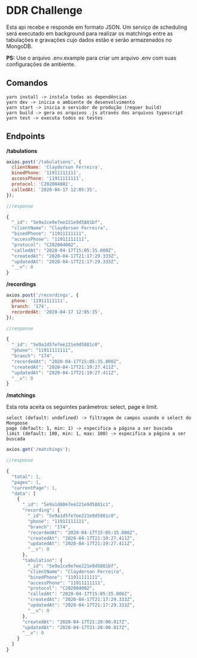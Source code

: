 # DDR Challenge

Esta api recebe e responde em formato JSON. Um serviço de scheduling será executado em background para realizar os matchings entre as tabulações e gravações cujo dados estão e serão armazenados no MongoDB.

**PS:** Use o arquivo .env.example para criar um arquivo .env com suas configurações de ambiente.

## Comandos

```
yarn install -> instala todas as dependências
yarn dev -> inicia o ambiente de desenvolvimento
yarn start -> inicia o servidor de produção (requer build)
yarn build -> gera os arquivos .js através dos arquivos typescript
yarn test -> executa todos os testes
```

## Endpoints

**/tabulations**
```js
axios.post('/tabulations', {
  clientName: 'Clayderson Ferreira',
  binedPhone: '11911111111',
  accessPhone: '11911111111',
  protocol: 'C202004002',
  calledAt: '2020-04-17 12:05:35',
});

//response

{
  "_id": "5e9a1ce9e7ee221e9d5881bf",
  "clientName": "Clayderson Ferreira",
  "binedPhone": "11911111111",
  "accessPhone": "11911111111",
  "protocol": "C202004002",
  "calledAt": "2020-04-17T15:05:35.000Z",
  "createdAt": "2020-04-17T21:17:29.333Z",
  "updatedAt": "2020-04-17T21:17:29.333Z",
  "__v": 0
}
```

**/recordings**
```js
axios.post('/recordings', {
  phone: '11911111111',
  branch: '174',
  recordedAt: '2020-04-17 12:05:35',
});

//response

{
  "_id": "5e9a1d5fe7ee221e9d5881c0",
  "phone": "11911111111",
  "branch": "174",
  "recordedAt": "2020-04-17T15:05:35.000Z",
  "createdAt": "2020-04-17T21:19:27.411Z",
  "updatedAt": "2020-04-17T21:19:27.411Z",
  "__v": 0
}
```

**/matchings**

Esta rota aceita os seguintes parâmetros: select, page e limit.

```
select (default: undefined) -> filtragem de campos usando o select do Mongoose
page (default: 1, min: 1) -> especifica a página a ser buscada
limit (default: 100, min: 1, max: 100) -> especifica a página a ser buscada
```

```js
axios.get('/matchings');

//response

{
  "total": 1,
  "pages": 1,
  "currentPage": 1,
  "data": [
    {
      "_id": "5e9a1d80e7ee221e9d5881c1",
      "recording": {
        "_id": "5e9a1d5fe7ee221e9d5881c0",
        "phone": "11911111111",
        "branch": "174",
        "recordedAt": "2020-04-17T15:05:35.000Z",
        "createdAt": "2020-04-17T21:19:27.411Z",
        "updatedAt": "2020-04-17T21:19:27.411Z",
        "__v": 0
      },
      "tabulation": {
        "_id": "5e9a1ce9e7ee221e9d5881bf",
        "clientName": "Clayderson Ferreira",
        "binedPhone": "11911111111",
        "accessPhone": "11911111111",
        "protocol": "C202004002",
        "calledAt": "2020-04-17T15:05:35.000Z",
        "createdAt": "2020-04-17T21:17:29.333Z",
        "updatedAt": "2020-04-17T21:17:29.333Z",
        "__v": 0
      },
      "createdAt": "2020-04-17T21:20:00.017Z",
      "updatedAt": "2020-04-17T21:20:00.017Z",
      "__v": 0
    }
  ]
}
```
